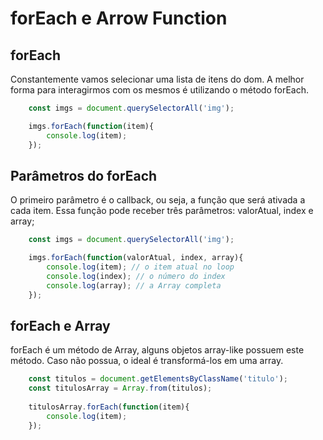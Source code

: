 # forEach e Arrow Function

## forEach

Constantemente vamos selecionar uma lista de itens do dom. A
melhor forma para interagirmos com os mesmos é utilizando o
método forEach.

```js
    const imgs = document.querySelectorAll('img');

    imgs.forEach(function(item){
        console.log(item);
    });
```

## Parâmetros do forEach

O primeiro parâmetro é o callback, ou seja, a função que será
ativada a cada item. Essa função pode receber três parâmetros:
valorAtual, index e array;

```js
    const imgs = document.querySelectorAll('img');

    imgs.forEach(function(valorAtual, index, array){
        console.log(item); // o item atual no loop
        console.log(index); // o número do index
        console.log(array); // a Array completa
    });
```

## forEach e Array

forEach é um método de Array, alguns objetos array-like possuem
este método. Caso não possua, o ideal é transformá-los em uma
array.

```js
    const titulos = document.getElementsByClassName('titulo');
    const titulosArray = Array.from(titulos);
    
    titulosArray.forEach(function(item){
        console.log(item);
    });
```
